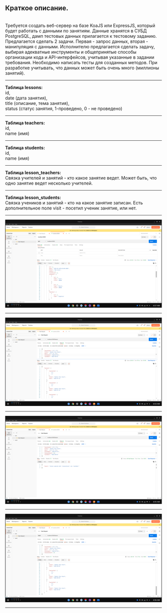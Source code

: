 
<h2>Краткое описание.</h2> <br>
Требуется создать веб-сервер на базе KoaJS или ExpressJS, который будет работать с данными по занятиям. Данные хранятся в СУБД PostgreSQL, дамп тестовых данных прилагается к тестовому заданию. Предлагается сделать 2 задачи. Первая - запрос данных, вторая - манипуляция с данными. Исполнителю предлагается сделать задачу, выбирая адекватные инструменты и общепринятые способы организации кода и API-интерфейсов, учитывая указанные в задании требования. Необходимо написать тесты для созданных методов. При разработке учитывать, что данных может быть очень много (миллионы занятий).
<hr>

<b>Таблица lessons:</b><br> 
id,<br>
date (дата занятия), <br> 
title (описание, тема занятия), <br> 
status (статус занятия, 1-проведено, 0 - не проведено) <br> <hr>
<b>Таблица teachers:</b><br> 
id, <br> 
name (имя) <br> <hr>
<b>Таблица students:</b> <br> 
id, <br> 
name (имя) <br><hr>
<b>Таблица lesson_teachers:</b> <br> 
Связка учителей и занятий - кто какое занятие ведет. Может быть, что одно занятие ведет несколько учителей. <br><hr>
<b>Таблица lesson_students:</b> <br> 
Связка учеников и занятий - кто на какое занятие записан. Есть дополнительное поле visit - посетил ученик занятие, или нет.<br><hr>

![Иллюстрация к проекту](https://github.com/deadsxnpai/myclass_test/raw/master/myclass/start.png)<hr>
![Иллюстрация к проекту](https://github.com/deadsxnpai/myclass_test/raw/master/myclass/1.png)<hr>
![Иллюстрация к проекту](https://github.com/deadsxnpai/myclass_test/raw/master/myclass/2.png)<hr>
![Иллюстрация к проекту](https://github.com/deadsxnpai/myclass_test/raw/master/myclass/3.png)<hr>